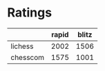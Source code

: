 # Ratings

|          | rapid | blitz |
|----------|-------|-------|
| lichess  | 2002 | 1506 |
| chesscom | 1575 | 1001 |
